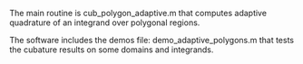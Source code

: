 The main routine is
cub_polygon_adaptive.m that computes adaptive quadrature of an integrand over polygonal regions.

The software includes the demos file:
demo_adaptive_polygons.m that tests the cubature results on some domains and integrands.

